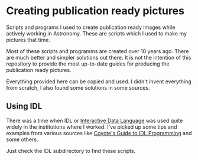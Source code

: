 # Creating publication ready pictures

Scripts and programs I used to create publication ready images while actively working
in Astronomy. These are scripts which I used to make my pictures that time.

Most of these scripts and programms are created over 10 years ago. There are much better
and simpler solutions out there. It is not the intention of this repository to provide
the most up-to-date guides for producing the publication ready pictures.

Everything provided here can be copied and used. I didn't invent everything from scratch, I
also found some solutions in some sources.

## Using IDL

There was a time when IDL or [Interactive Data Language](https://en.wikipedia.org/wiki/IDL_(programming_language))
was used quite widely in the institutions where I worked. I've picked up some tips and examples from
various sources like [Coyote's Guide to IDL Programming](http://www.idlcoyote.com/) and some others.

Just check the IDL subdirectory to find these scripts.
